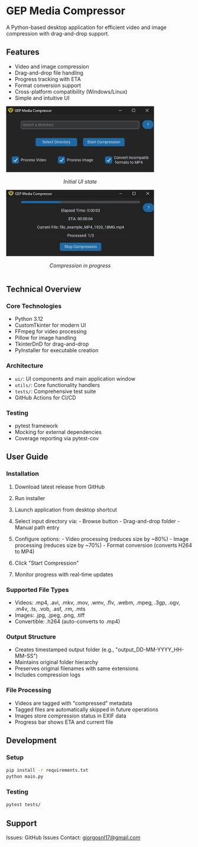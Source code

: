 # GEP Media Compressor

A Python-based desktop application for efficient video and image compression with drag-and-drop support.

## Features

- Video and image compression
- Drag-and-drop file handling
- Progress tracking with ETA
- Format conversion support
- Cross-platform compatibility (Windows/Linux)
- Simple and intuitive UI

<div style="display: inline-block; width: 400px;">
    <img src="assets/images/initial_state.png" alt="Initial UI state" width="400">
    <p style="text-align: center;"><em>Initial UI state</em></p>
</div>

<div style="display: inline-block; width: 400px;">
    <img src="assets/images/in_progress.png" alt="Compression in progress" width="400">
    <p style="text-align: center;"><em>Compression in progress</em></p>
</div>

## Technical Overview

### Core Technologies
- Python 3.12
- CustomTkinter for modern UI
- FFmpeg for video processing
- Pillow for image handling
- TkinterDnD for drag-and-drop
- PyInstaller for executable creation

### Architecture
- `ui/`: UI components and main application window
- `utils/`: Core functionality handlers
- `tests/`: Comprehensive test suite
- GitHub Actions for CI/CD

### Testing
- pytest framework
- Mocking for external dependencies
- Coverage reporting via pytest-cov

## User Guide

### Installation
1. Download latest release from GitHub
2. Run installer
3. Launch application from desktop shortcut

1. Select input directory via:
        - Browse button
        - Drag-and-drop folder
        - Manual path entry
2. Configure options:
        - Video processing (reduces size by ~80%)
        - Image processing (reduces size by ~70%)
        - Format conversion (converts H264 to MP4)
3. Click "Start Compression"
4. Monitor progress with real-time updates

### Supported File Types
- Videos: .mp4, .avi, .mkv, .mov, .wmv, .flv, .webm, .mpeg, .3gp, .ogv, .m4v, .ts, .vob, .asf, .rm, .mts
- Images: .jpg, .jpeg, .png, .tiff
- Convertible: .h264 (auto-converts to .mp4)

### Output Structure
- Creates timestamped output folder (e.g., "output_DD-MM-YYYY_HH-MM-SS")
- Maintains original folder hierarchy
- Preserves original filenames with same extensions
- Includes compression logs

### File Processing
- Videos are tagged with "compressed" metadata
- Tagged files are automatically skipped in future operations
- Images store compression status in EXIF data
- Progress bar shows ETA and current file

## Development

### Setup
```bash
pip install -r requirements.txt
python main.py
```

### Testing
```bash
pytest tests/
```

## Support
Issues: GitHub Issues
Contact: giorgosnl17@gmail.com
